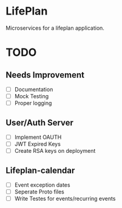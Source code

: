 # LifePlan
Microservices for a lifeplan application.

# TODO
## Needs Improvement
* [ ] Documentation
* [ ] Mock Testing
* [ ] Proper logging

## User/Auth Server
* [ ] Implement OAUTH
* [ ] JWT Expired Keys 
* [ ] Create RSA keys on deployment

## Lifeplan-calendar
* [ ] Event exception dates
* [ ] Seperate Proto files
* [ ] Write Testes for events/recurring events